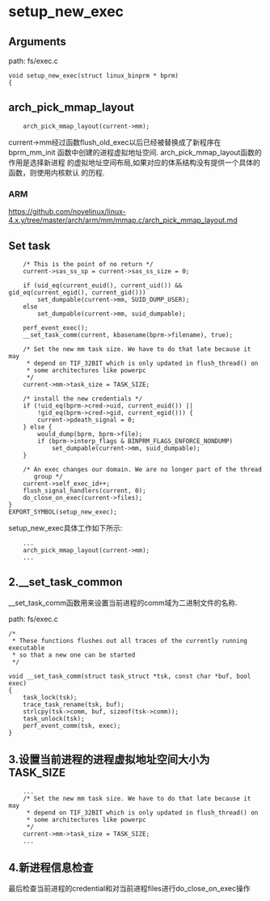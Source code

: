 setup_new_exec
========================================

Arguments
----------------------------------------

path: fs/exec.c
```
void setup_new_exec(struct linux_binprm * bprm)
{
```

arch_pick_mmap_layout
----------------------------------------

```
    arch_pick_mmap_layout(current->mm);
```

current->mm经过函数flush_old_exec以后已经被替换成了新程序在bprm_mm_init
函数中创建的进程虚拟地址空间. arch_pick_mmap_layout函数的作用是选择新进程
的虚拟地址空间布局,如果对应的体系结构没有提供一个具体的函数，则使用内核默认
的历程.

### ARM

https://github.com/novelinux/linux-4.x.y/tree/master/arch/arm/mm/mmap.c/arch_pick_mmap_layout.md

Set task
----------------------------------------

```
    /* This is the point of no return */
    current->sas_ss_sp = current->sas_ss_size = 0;

    if (uid_eq(current_euid(), current_uid()) && gid_eq(current_egid(), current_gid()))
        set_dumpable(current->mm, SUID_DUMP_USER);
    else
        set_dumpable(current->mm, suid_dumpable);

    perf_event_exec();
    __set_task_comm(current, kbasename(bprm->filename), true);

    /* Set the new mm task size. We have to do that late because it may
     * depend on TIF_32BIT which is only updated in flush_thread() on
     * some architectures like powerpc
     */
    current->mm->task_size = TASK_SIZE;

    /* install the new credentials */
    if (!uid_eq(bprm->cred->uid, current_euid()) ||
        !gid_eq(bprm->cred->gid, current_egid())) {
        current->pdeath_signal = 0;
    } else {
        would_dump(bprm, bprm->file);
        if (bprm->interp_flags & BINPRM_FLAGS_ENFORCE_NONDUMP)
            set_dumpable(current->mm, suid_dumpable);
    }

    /* An exec changes our domain. We are no longer part of the thread
       group */
    current->self_exec_id++;
    flush_signal_handlers(current, 0);
    do_close_on_exec(current->files);
}
EXPORT_SYMBOL(setup_new_exec);
```

setup_new_exec具体工作如下所示:



```
    ...
    arch_pick_mmap_layout(current->mm);
    ...
```

2.__set_task_common
----------------------------------------

__set_task_comm函数用来设置当前进程的comm域为二进制文件的名称.

path: fs/exec.c
```
/*
 * These functions flushes out all traces of the currently running executable
 * so that a new one can be started
 */

void __set_task_comm(struct task_struct *tsk, const char *buf, bool exec)
{
    task_lock(tsk);
    trace_task_rename(tsk, buf);
    strlcpy(tsk->comm, buf, sizeof(tsk->comm));
    task_unlock(tsk);
    perf_event_comm(tsk, exec);
}
```

3.设置当前进程的进程虚拟地址空间大小为TASK_SIZE
----------------------------------------

```
    ...
    /* Set the new mm task size. We have to do that late because it may
     * depend on TIF_32BIT which is only updated in flush_thread() on
     * some architectures like powerpc
     */
    current->mm->task_size = TASK_SIZE;
    ...
```

4.新进程信息检查
----------------------------------------

最后检查当前进程的credential和对当前进程files进行do_close_on_exec操作